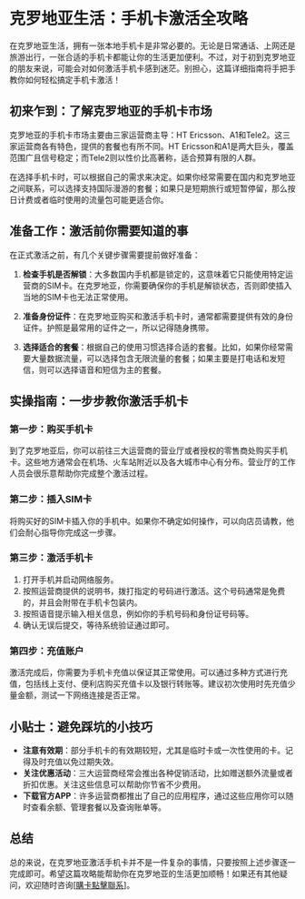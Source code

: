 # 克罗地亚生活：手机卡激活全攻略

在克罗地亚生活，拥有一张本地手机卡是非常必要的。无论是日常通话、上网还是旅游出行，一张合适的手机卡都能让你的生活更加便利。不过，对于初到克罗地亚的朋友来说，可能会对如何激活手机卡感到迷茫。别担心，这篇详细指南将手把手教你如何轻松搞定手机卡激活！

## 初来乍到：了解克罗地亚的手机卡市场

克罗地亚的手机卡市场主要由三家运营商主导：HT Ericsson、A1和Tele2。这三家运营商各有特色，提供的套餐也有所不同。HT Ericsson和A1是两大巨头，覆盖范围广且信号稳定；而Tele2则以性价比高著称，适合预算有限的人群。

在选择手机卡时，可以根据自己的需求来决定。如果你经常需要在国内和克罗地亚之间联系，可以选择支持国际漫游的套餐；如果只是短期旅行或短暂停留，那么按日计费或者临时使用的流量包可能更适合你。

## 准备工作：激活前你需要知道的事

在正式激活之前，有几个关键步骤需要提前做好准备：

1. **检查手机是否解锁**：大多数国内手机都是锁定的，这意味着它只能使用特定运营商的SIM卡。在克罗地亚，你需要确保你的手机是解锁状态，否则即使插入当地的SIM卡也无法正常使用。

2. **准备身份证件**：在克罗地亚购买和激活手机卡时，通常都需要提供有效的身份证件。护照是最常用的证件之一，所以记得随身携带。

3. **选择适合的套餐**：根据自己的使用习惯选择合适的套餐。比如，如果你经常需要大量数据流量，可以选择包含无限流量的套餐；如果主要是打电话和发短信，则可以选择语音和短信为主的套餐。

## 实操指南：一步步教你激活手机卡

### 第一步：购买手机卡

到了克罗地亚后，你可以前往三大运营商的营业厅或者授权的零售商处购买手机卡。这些地方通常会在机场、火车站附近以及各大城市中心有分布。营业厅的工作人员会很乐意帮助你完成整个激活过程。

### 第二步：插入SIM卡

将购买好的SIM卡插入你的手机中。如果你不确定如何操作，可以向店员请教，他们会耐心指导你完成这一步骤。

### 第三步：激活手机卡

1. 打开手机并启动网络服务。
2. 按照运营商提供的说明书，拨打指定的号码进行激活。这个号码通常是免费的，并且会附带在手机卡包装内。
3. 按照语音提示输入相关信息，例如你的手机号码和身份证号码等。
4. 确认无误后提交，等待系统验证通过即可。

### 第四步：充值账户

激活完成后，你需要为手机卡充值以保证其正常使用。可以通过多种方式进行充值，包括线上支付、便利店购买充值卡以及银行转账等。建议初次使用时先充值少量金额，测试一下网络连接是否正常。

## 小贴士：避免踩坑的小技巧

- **注意有效期**：部分手机卡的有效期较短，尤其是临时卡或一次性使用的卡。记得及时充值以免过期失效。
- **关注优惠活动**：三大运营商经常会推出各种促销活动，比如赠送额外流量或者折扣优惠。关注这些信息可以帮助你节省不少费用。
- **下载官方APP**：许多运营商都推出了自己的应用程序，通过这些应用你可以随时查看余额、管理套餐以及查询账单等。

## 总结

总的来说，在克罗地亚激活手机卡并不是一件复杂的事情，只要按照上述步骤逐一完成即可。希望这篇攻略能帮助你在克罗地亚的生活更加顺畅！如果还有其他疑问，欢迎随时咨询[[購卡點擊聯系](https://t.me/s/esim1088)]。